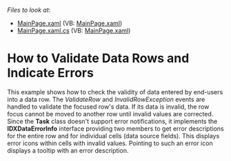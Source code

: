 <!-- default file list -->
*Files to look at*:

* [MainPage.xaml](./CS/ValidatingDataRows/MainPage.xaml) (VB: [MainPage.xaml](./VB/ValidatingDataRows/MainPage.xaml))
* [MainPage.xaml.cs](./CS/ValidatingDataRows/MainPage.xaml.cs) (VB: [MainPage.xaml](./VB/ValidatingDataRows/MainPage.xaml))
<!-- default file list end -->
# How to Validate Data Rows and Indicate Errors


<p>This example shows how to check the validity of data entered by end-users into a data row. The <i>ValidateRow</i> and <i>InvalidRowException</i> events are handled to validate the focused row's data. If its data is invalid, the row focus cannot be moved to another row until invalid values are corrected.<br />
Since the <strong>Task</strong> class doesn't support error notifications, it implements the <strong>IDXDataErrorInfo</strong> interface providing two members to get error descriptions for the entire row and for individual cells (data source fields). This displays error icons within cells with invalid values. Pointing to such an error icon displays a tooltip with an error description.<br />
 </p>

<br/>


